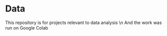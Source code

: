 # Data
This repository is for projects relevant to data analysis \n
And the work was run on Google Colab
